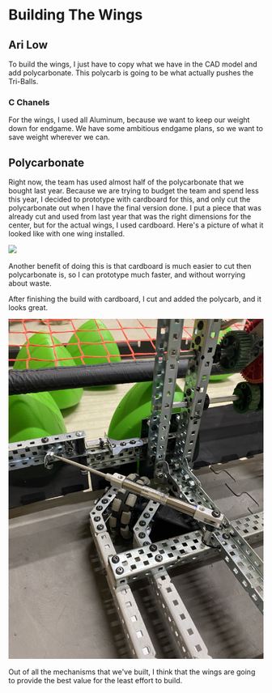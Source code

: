
# Building The Wings
## Ari Low

To build the wings, I just have to copy what we have in the CAD model and add polycarbonate. This polycarb is going to be what actually pushes the Tri-Balls. 

### C Chanels

For the wings, I used all Aluminum, because we want to keep our weight down for endgame. We have some ambitious endgame plans, so we want to save weight wherever we can.

## Polycarbonate

Right now, the team has used almost half of the polycarbonate that we bought last year. Because we are trying to budget the team and spend less this year, I decided to prototype with cardboard for this, and only cut the polycarbonate out when I have the final version done. I put a piece that was already cut and used from last year that was the right dimensions for the center, but for the actual wings, I used cardboard. Here's a picture of what it looked like with one wing installed. 

![](images/cardboardWing.jpg)

Another benefit of doing this is that cardboard is much easier to cut then polycarbonate is, so I can prototype much faster, and without worrying about waste. 

After finishing the build with cardboard, I cut and added the polycarb, and it looks great. 

![](images/InnerWingPolycarb.jpg)

Out of all the mechanisms that we've built, I think that the wings are going to provide the best value for the least effort to build. 